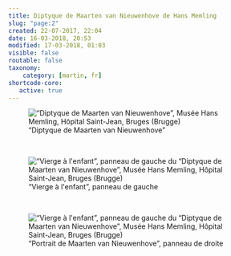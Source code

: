 ```yaml
---
title: Diptyque de Maarten van Nieuwenhove de Hans Memling
slug: "page:2"
created: 22-07-2017, 22:04
date: 16-03-2018, 20:53
modified: 17-03-2018, 01:03
visible: false
routable: false
taxonomy:
    category: [martin, fr]
shortcode-core:
   active: true
---
```

<figure><picture>
<source
sizes="(max-width: 767px) 98vw, (min-width: 959px) 50vw, 86vw"
srcset="
/user/sites/docs/pages/01.home/06.bruges/01.hopital-saint-jean/03.martin/02.martin_2/martin3-280.webp 280w,
/user/sites/docs/pages/01.home/06.bruges/01.hopital-saint-jean/03.martin/02.martin_2/martin3-380.webp 380w,
/user/sites/docs/pages/01.home/06.bruges/01.hopital-saint-jean/03.martin/02.martin_2/martin3-480.webp 480w,
/user/sites/docs/pages/01.home/06.bruges/01.hopital-saint-jean/03.martin/02.martin_2/martin3-640.webp 640w,
/user/sites/docs/pages/01.home/06.bruges/01.hopital-saint-jean/03.martin/02.martin_2/martin3-840.webp 840w,
/user/sites/docs/pages/01.home/06.bruges/01.hopital-saint-jean/03.martin/02.martin_2/martin3-1280.webp 1280w,
/user/sites/docs/pages/01.home/06.bruges/01.hopital-saint-jean/03.martin/02.martin_2/martin3-1600.webp 1600w,
/user/sites/docs/pages/01.home/06.bruges/01.hopital-saint-jean/03.martin/02.martin_2/martin3-1920.webp 1920w"
type="image/webp" />
<img
src="/user/sites/docs/pages/01.home/06.bruges/01.hopital-saint-jean/03.martin/02.martin_2/martin3-840.jpg" title="“Diptyque de Maarten van Nieuwenhove”, Musée Hans Memling, Hôpital Saint-Jean, Bruges (Brugge)" alt="“Diptyque de Maarten van Nieuwenhove”, Musée Hans Memling, Hôpital Saint-Jean, Bruges (Brugge)" class="class-70-img"
sizes="(max-width: 767px) 98vw, (min-width: 959px) 50vw, 86vw"
srcset="
/user/sites/docs/pages/01.home/06.bruges/01.hopital-saint-jean/03.martin/02.martin_2/martin3-280.jpg 280w,
/user/sites/docs/pages/01.home/06.bruges/01.hopital-saint-jean/03.martin/02.martin_2/martin3-380.jpg 380w,
/user/sites/docs/pages/01.home/06.bruges/01.hopital-saint-jean/03.martin/02.martin_2/martin3-480.jpg 480w,
/user/sites/docs/pages/01.home/06.bruges/01.hopital-saint-jean/03.martin/02.martin_2/martin3-640.jpg 640w,
/user/sites/docs/pages/01.home/06.bruges/01.hopital-saint-jean/03.martin/02.martin_2/martin3-840.jpg 840w,
/user/sites/docs/pages/01.home/06.bruges/01.hopital-saint-jean/03.martin/02.martin_2/martin3-1280.jpg 1280w,
/user/sites/docs/pages/01.home/06.bruges/01.hopital-saint-jean/03.martin/02.martin_2/martin3-1600.jpg 1600w,
/user/sites/docs/pages/01.home/06.bruges/01.hopital-saint-jean/03.martin/02.martin_2/martin3-1920.jpg 1920w">
</picture><figcaption>“Diptyque de Maarten van Nieuwenhove”</figcaption></figure>

<br>

<figure><picture>
<source
sizes="(max-width: 767px) 98vw, (min-width: 959px) 50vw, 86vw"
srcset="
/user/sites/docs/pages/01.home/06.bruges/01.hopital-saint-jean/03.martin/02.martin_2/martin4-280.webp 280w,
/user/sites/docs/pages/01.home/06.bruges/01.hopital-saint-jean/03.martin/02.martin_2/martin4-380.webp 380w,
/user/sites/docs/pages/01.home/06.bruges/01.hopital-saint-jean/03.martin/02.martin_2/martin4-480.webp 480w,
/user/sites/docs/pages/01.home/06.bruges/01.hopital-saint-jean/03.martin/02.martin_2/martin4-640.webp 640w,
/user/sites/docs/pages/01.home/06.bruges/01.hopital-saint-jean/03.martin/02.martin_2/martin4-840.webp 840w,
/user/sites/docs/pages/01.home/06.bruges/01.hopital-saint-jean/03.martin/02.martin_2/martin4-1280.webp 1280w,
/user/sites/docs/pages/01.home/06.bruges/01.hopital-saint-jean/03.martin/02.martin_2/martin4-1600.webp 1600w,
/user/sites/docs/pages/01.home/06.bruges/01.hopital-saint-jean/03.martin/02.martin_2/martin4-1920.webp 1920w"
type="image/webp" />
<img
src="/user/sites/docs/pages/01.home/06.bruges/01.hopital-saint-jean/03.martin/02.martin_2/martin4-840.jpg" title="“Vierge à l'enfant”, panneau de gauche du “Diptyque de Maarten van Nieuwenhove”, Musée Hans Memling, Hôpital Saint-Jean, Bruges (Brugge)" alt="“Vierge à l'enfant”, panneau de gauche du “Diptyque de Maarten van Nieuwenhove”, Musée Hans Memling, Hôpital Saint-Jean, Bruges (Brugge)" class="class-diane-img"
sizes="(max-width: 767px) 98vw, (min-width: 959px) 50vw, 86vw"
srcset="
/user/sites/docs/pages/01.home/06.bruges/01.hopital-saint-jean/03.martin/02.martin_2/martin4-280.jpg 280w,
/user/sites/docs/pages/01.home/06.bruges/01.hopital-saint-jean/03.martin/02.martin_2/martin4-380.jpg 380w,
/user/sites/docs/pages/01.home/06.bruges/01.hopital-saint-jean/03.martin/02.martin_2/martin4-480.jpg 480w,
/user/sites/docs/pages/01.home/06.bruges/01.hopital-saint-jean/03.martin/02.martin_2/martin4-640.jpg 640w,
/user/sites/docs/pages/01.home/06.bruges/01.hopital-saint-jean/03.martin/02.martin_2/martin4-840.jpg 840w,
/user/sites/docs/pages/01.home/06.bruges/01.hopital-saint-jean/03.martin/02.martin_2/martin4-1280.jpg 1280w,
/user/sites/docs/pages/01.home/06.bruges/01.hopital-saint-jean/03.martin/02.martin_2/martin4-1600.jpg 1600w,
/user/sites/docs/pages/01.home/06.bruges/01.hopital-saint-jean/03.martin/02.martin_2/martin4-1920.jpg 1920w">
</picture><figcaption>“Vierge à l'enfant”, panneau de gauche</figcaption></figure>

<br>

<figure><picture>
<source
sizes="(max-width: 767px) 98vw, (min-width: 959px) 50vw, 86vw"
srcset="
/user/sites/docs/pages/01.home/06.bruges/01.hopital-saint-jean/03.martin/02.martin_2/martin5-280.webp 280w,
/user/sites/docs/pages/01.home/06.bruges/01.hopital-saint-jean/03.martin/02.martin_2/martin5-380.webp 380w,
/user/sites/docs/pages/01.home/06.bruges/01.hopital-saint-jean/03.martin/02.martin_2/martin5-480.webp 480w,
/user/sites/docs/pages/01.home/06.bruges/01.hopital-saint-jean/03.martin/02.martin_2/martin5-640.webp 640w,
/user/sites/docs/pages/01.home/06.bruges/01.hopital-saint-jean/03.martin/02.martin_2/martin5-840.webp 840w,
/user/sites/docs/pages/01.home/06.bruges/01.hopital-saint-jean/03.martin/02.martin_2/martin5-1280.webp 1280w,
/user/sites/docs/pages/01.home/06.bruges/01.hopital-saint-jean/03.martin/02.martin_2/martin5-1600.webp 1600w,
/user/sites/docs/pages/01.home/06.bruges/01.hopital-saint-jean/03.martin/02.martin_2/martin5-1920.webp 1920w"
type="image/webp" />
<img
src="/user/sites/docs/pages/01.home/06.bruges/01.hopital-saint-jean/03.martin/02.martin_2/martin5-840.jpg" title="“Vierge à l'enfant”, panneau de gauche du “Diptyque de Maarten van Nieuwenhove”, Musée Hans Memling, Hôpital Saint-Jean, Bruges (Brugge)" alt="“Vierge à l'enfant”, panneau de gauche du “Diptyque de Maarten van Nieuwenhove”, Musée Hans Memling, Hôpital Saint-Jean, Bruges (Brugge)" class="class-diane-img"
sizes="(max-width: 767px) 98vw, (min-width: 959px) 50vw, 86vw"
srcset="
/user/sites/docs/pages/01.home/06.bruges/01.hopital-saint-jean/03.martin/02.martin_2/martin5-280.jpg 280w,
/user/sites/docs/pages/01.home/06.bruges/01.hopital-saint-jean/03.martin/02.martin_2/martin5-380.jpg 380w,
/user/sites/docs/pages/01.home/06.bruges/01.hopital-saint-jean/03.martin/02.martin_2/martin5-480.jpg 480w,
/user/sites/docs/pages/01.home/06.bruges/01.hopital-saint-jean/03.martin/02.martin_2/martin5-640.jpg 640w,
/user/sites/docs/pages/01.home/06.bruges/01.hopital-saint-jean/03.martin/02.martin_2/martin5-840.jpg 840w,
/user/sites/docs/pages/01.home/06.bruges/01.hopital-saint-jean/03.martin/02.martin_2/martin5-1280.jpg 1280w,
/user/sites/docs/pages/01.home/06.bruges/01.hopital-saint-jean/03.martin/02.martin_2/martin5-1600.jpg 1600w,
/user/sites/docs/pages/01.home/06.bruges/01.hopital-saint-jean/03.martin/02.martin_2/martin5-1920.jpg 1920w">
</picture><figcaption>“Portrait de Maarten van Nieuwenhove”, panneau de droite</figcaption></figure>
